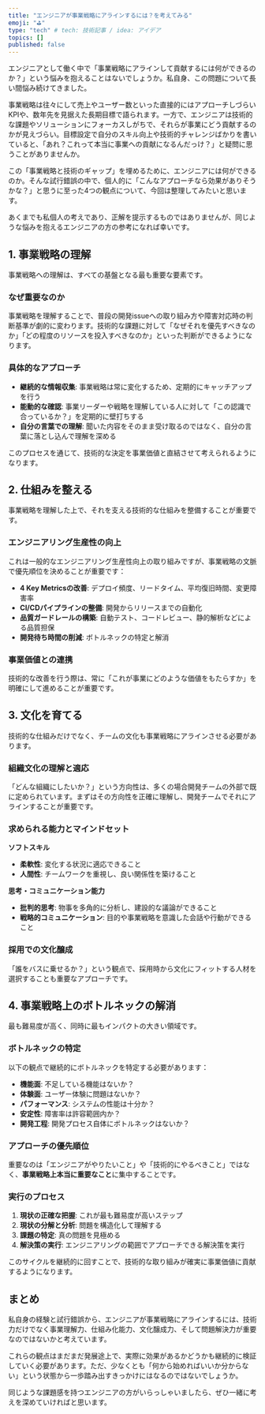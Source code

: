 ```yaml
---
title: "エンジニアが事業戦略にアラインするには？を考えてみる"
emoji: "⛳"
type: "tech" # tech: 技術記事 / idea: アイデア
topics: []
published: false
---
```



エンジニアとして働く中で「事業戦略にアラインして貢献するには何ができるのか？」という悩みを抱えることはないでしょうか。私自身、この問題について長い間悩み続けてきました。

事業戦略は往々にして売上やユーザー数といった直接的にはアプローチしづらいKPIや、数年先を見据えた長期目標で語られます。一方で、エンジニアは技術的な課題やソリューションにフォーカスしがちで、それらが事業にどう貢献するのかが見えづらい。目標設定で自分のスキル向上や技術的チャレンジばかりを書いていると、「あれ？これって本当に事業への貢献になるんだっけ？」と疑問に思うことがありませんか。

この「事業戦略と技術のギャップ」を埋めるために、エンジニアには何ができるのか。そんな試行錯誤の中で、個人的に「こんなアプローチなら効果がありそうかな？」と思うに至った4つの観点について、今回は整理してみたいと思います。

あくまでも私個人の考えであり、正解を提示するものではありませんが、同じような悩みを抱えるエンジニアの方の参考になれば幸いです。

## 1. 事業戦略の理解

事業戦略への理解は、すべての基盤となる最も重要な要素です。

### なぜ重要なのか

事業戦略を理解することで、普段の開発issueへの取り組み方や障害対応時の判断基準が劇的に変わります。技術的な課題に対して「なぜそれを優先すべきなのか」「どの程度のリソースを投入すべきなのか」といった判断ができるようになります。

### 具体的なアプローチ

- **継続的な情報収集**: 事業戦略は常に変化するため、定期的にキャッチアップを行う
- **能動的な確認**: 事業リーダーや戦略を理解している人に対して「この認識で合っているか？」を定期的に壁打ちする
- **自分の言葉での理解**: 聞いた内容をそのまま受け取るのではなく、自分の言葉に落とし込んで理解を深める

このプロセスを通じて、技術的な決定を事業価値と直結させて考えられるようになります。

## 2. 仕組みを整える

事業戦略を理解した上で、それを支える技術的な仕組みを整備することが重要です。

### エンジニアリング生産性の向上

これは一般的なエンジニアリング生産性向上の取り組みですが、事業戦略の文脈で優先順位を決めることが重要です：

- **4 Key Metricsの改善**: デプロイ頻度、リードタイム、平均復旧時間、変更障害率
- **CI/CDパイプラインの整備**: 開発からリリースまでの自動化
- **品質ガードレールの構築**: 自動テスト、コードレビュー、静的解析などによる品質担保
- **開発待ち時間の削減**: ボトルネックの特定と解消

### 事業価値との連携

技術的な改善を行う際は、常に「これが事業にどのような価値をもたらすか」を明確にして進めることが重要です。

## 3. 文化を育てる

技術的な仕組みだけでなく、チームの文化も事業戦略にアラインさせる必要があります。

### 組織文化の理解と適応

「どんな組織にしたいか？」という方向性は、多くの場合開発チームの外部で既に定められています。まずはその方向性を正確に理解し、開発チームでそれにアラインすることが重要です。

### 求められる能力とマインドセット

**ソフトスキル**
- **柔軟性**: 変化する状況に適応できること
- **人間性**: チームワークを重視し、良い関係性を築けること

**思考・コミュニケーション能力**
- **批判的思考**: 物事を多角的に分析し、建設的な議論ができること
- **戦略的コミュニケーション**: 目的や事業戦略を意識した会話や行動ができること

### 採用での文化醸成

「誰をバスに乗せるか？」という観点で、採用時から文化にフィットする人材を選択することも重要なアプローチです。

## 4. 事業戦略上のボトルネックの解消

最も難易度が高く、同時に最もインパクトの大きい領域です。

### ボトルネックの特定

以下の観点で継続的にボトルネックを特定する必要があります：

- **機能面**: 不足している機能はないか？
- **体験面**: ユーザー体験に問題はないか？
- **パフォーマンス**: システムの性能は十分か？
- **安定性**: 障害率は許容範囲内か？
- **開発工程**: 開発プロセス自体にボトルネックはないか？

### アプローチの優先順位

重要なのは「エンジニアがやりたいこと」や「技術的にやるべきこと」ではなく、**事業戦略上本当に重要なこと**に集中することです。

### 実行のプロセス

1. **現状の正確な把握**: これが最も難易度が高いステップ
2. **現状の分解と分析**: 問題を構造化して理解する
3. **課題の特定**: 真の問題を見極める
4. **解決策の実行**: エンジニアリングの範囲でアプローチできる解決策を実行

このサイクルを継続的に回すことで、技術的な取り組みが確実に事業価値に貢献するようになります。

## まとめ

私自身の経験と試行錯誤から、エンジニアが事業戦略にアラインするには、技術力だけでなく事業理解力、仕組み化能力、文化醸成力、そして問題解決力が重要なのではないかと考えています。

これらの観点はまだまだ発展途上で、実際に効果があるかどうかも継続的に検証していく必要があります。ただ、少なくとも「何から始めればいいか分からない」という状態から一歩踏み出すきっかけにはなるのではないでしょうか。

同じような課題感を持つエンジニアの方がいらっしゃいましたら、ぜひ一緒に考えを深めていければと思います。

